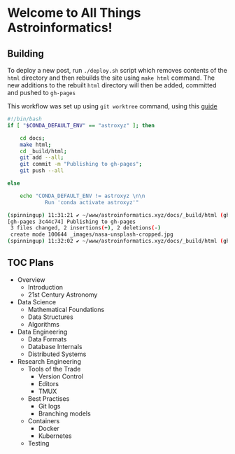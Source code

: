 # Welcome to All Things Astroinformatics!

## Building

To deploy a new post, run `./deploy.sh` script which removes contents of the `html` directory
and then rebuilds the site using `make html` command. The new additions to the rebuilt `html` directory
will then be added, committed and pushed to `gh-pages`

This workflow was set up using `git worktree` command, using this
[guide](https://gohugo.io/hosting-and-deployment/hosting-on-github/)


```bash
#!/bin/bash
if [ "$CONDA_DEFAULT_ENV" == "astroxyz" ]; then

    cd docs;
    make html;
    cd _build/html;
    git add --all;
    git commit -m "Publishing to gh-pages";
    git push --all

else

    echo "CONDA_DEFAULT_ENV != astroxyz \n\n
            Run 'conda activate astroxyz'"
```

```bash
(spinningup) 11:31:21 ✔ ~/www/astroinformatics.xyz/docs/_build/html (gh-pages) :: git add --all && git commit -m "Publishing to gh-pages"
[gh-pages 3c44c74] Publishing to gh-pages
 3 files changed, 2 insertions(+), 2 deletions(-)
 create mode 100644 _images/nasa-unsplash-cropped.jpg
(spinningup) 11:32:02 ✔ ~/www/astroinformatics.xyz/docs/_build/html (gh-pages) :: git push

```

## TOC Plans

* Overview
    * Introduction
    * 21st Century Astronomy
* Data Science
    * Mathematical Foundations
    * Data Structures
    * Algorithms
* Data Engineering
    * Data Formats
    * Database Internals
    * Distributed Systems
* Research Engineering
    * Tools of the Trade
        - Version Control
        - Editors
        - TMUX
    * Best Practises
        - Git logs
        - Branching models
    * Containers
        - Docker
        - Kubernetes
    * Testing
